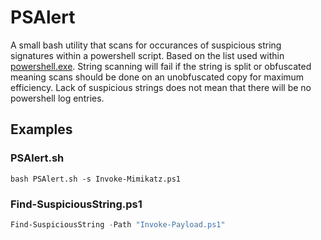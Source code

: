 # PSAlert

A small bash utility that scans for occurances of suspicious string signatures within a powershell script. Based on the list used within [powershell.exe](https://github.com/PowerShell/PowerShell/blob/759c4abde811aff1490dec92e438d61e341c3181/src/System.Management.Automation/engine/runtime/CompiledScriptBlock.cs#L1654). String scanning will fail if the string is split or obfuscated meaning scans should be done on an unobfuscated copy for maximum efficiency. Lack of suspicious strings does not mean that there will be no powershell log entries.

## Examples

### PSAlert.sh

```shell
bash PSAlert.sh -s Invoke-Mimikatz.ps1
```

### Find-SuspiciousString.ps1

```powershell
Find-SuspiciousString -Path "Invoke-Payload.ps1"
```